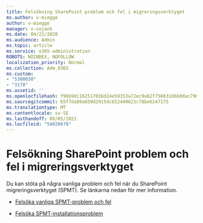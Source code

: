 ```yaml
---
title: Felsökning SharePoint problem och fel i migreringsverktyget
ms.author: v-miegge
author: v-miegge
manager: v-cojank
ms.date: 04/21/2020
ms.audience: Admin
ms.topic: article
ms.service: o365-administration
ROBOTS: NOINDEX, NOFOLLOW
localization_priority: Normal
ms.collection: Adm_O365
ms.custom:
- "5300030"
- "3178"
ms.assetid: ''
ms.openlocfilehash: f96b9dc16251701bd24e59153a72ec9a82f75663166b0dac796276e6f66c6424
ms.sourcegitcommit: b5f7da89a650d2915dc652449623c78be6247175
ms.translationtype: MT
ms.contentlocale: sv-SE
ms.lasthandoff: 08/05/2021
ms.locfileid: "54020678"
---
```

# <a name="troubleshooting-sharepoint-migration-tool-issues-and-errors"></a>Felsökning SharePoint problem och fel i migreringsverktyget

Du kan stöta på några vanliga problem och fel när du SharePoint migreringsverktyget (SPMT). Se länkarna nedan för mer information.

- [Felsöka vanliga SPMT-problem och fel](https://docs.microsoft.com/sharepointmigration/troubleshooting-common-spmt-issues)

- [Felsöka SPMT-installationsproblem](https://docs.microsoft.com/sharepointmigration/spmt-install-issues)
